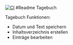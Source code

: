 [![CI](https://github.com/rkrajniak/Tagebuch/actions/workflows/gradle.yml/badge.svg)](https://github.com/rkrajniak/Tagebuch/actions/workflows/gradle.yml)
#Readme Tagebuch



Tagebuch 
Funktionen: 
- Datum und Text speichern
- Inhaltsverzeichnis erstellen
- Einträge bearbeiten

